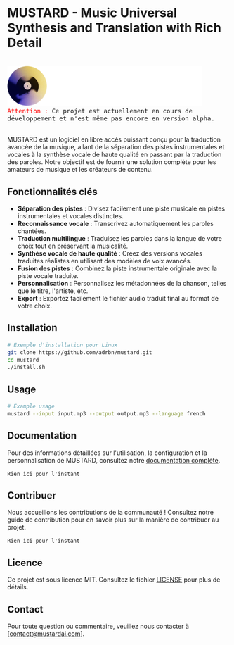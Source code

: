 # MUSTARD - Music Universal Synthesis and Translation with Rich Detail

<br>
<img src="assets/mustard_logo.png" alt="MUSTARD Logo" width="444">
<br>

<kbd>
<font color="red">Attention :</font> Ce projet est actuellement en cours de développement et n'est même pas encore en version alpha.
</kbd>

<br>
<br>

MUSTARD est un logiciel en libre accès puissant conçu pour la traduction avancée de la musique, allant de la séparation des pistes instrumentales et vocales à la synthèse vocale de haute qualité en passant par la traduction des paroles. Notre objectif est de fournir une solution complète pour les amateurs de musique et les créateurs de contenu.

## Fonctionnalités clés

- **Séparation des pistes** : Divisez facilement une piste musicale en pistes instrumentales et vocales distinctes.
- **Reconnaissance vocale** : Transcrivez automatiquement les paroles chantées.
- **Traduction multilingue** : Traduisez les paroles dans la langue de votre choix tout en préservant la musicalité.
- **Synthèse vocale de haute qualité** : Créez des versions vocales traduites réalistes en utilisant des modèles de voix avancés.
- **Fusion des pistes** : Combinez la piste instrumentale originale avec la piste vocale traduite.
- **Personnalisation** : Personnalisez les métadonnées de la chanson, telles que le titre, l'artiste, etc.
- **Export** : Exportez facilement le fichier audio traduit final au format de votre choix.

## Installation

```bash
# Exemple d'installation pour Linux
git clone https://github.com/adrbn/mustard.git
cd mustard
./install.sh
```

## Usage

```bash
# Example usage
mustard --input input.mp3 --output output.mp3 --language french
```

## Documentation

Pour des informations détaillées sur l'utilisation, la configuration et la personnalisation de MUSTARD, consultez notre [documentation complète](link-to-docs).

```
Rien ici pour l'instant
```

## Contribuer

Nous accueillons les contributions de la communauté ! Consultez notre guide de contribution pour en savoir plus sur la manière de contribuer au projet.
```
Rien ici pour l'instant
```

## Licence

Ce projet est sous licence MIT. Consultez le fichier [LICENSE](LICENSE) pour plus de détails.


## Contact

Pour toute question ou commentaire, veuillez nous contacter à [contact@mustardai.com].
